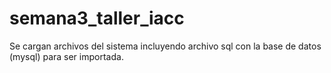 # semana3_taller_iacc

Se cargan archivos del sistema incluyendo archivo sql con la base de datos (mysql) para ser importada.

